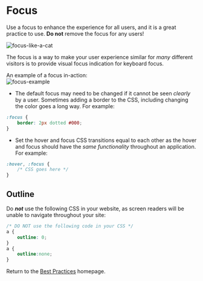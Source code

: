 # Focus

Use a focus to enhance the experience for all users, and it is a great practice to use. **Do not** remove the focus for any users!

![focus-like-a-cat](http://scienceinseconds.com/cmsFiles/pageImages/LolCatRenderer-20.jpg)

The focus is a way to make your user experience similar for *many* different visitors is to provide visual focus indication for keyboard focus.

An example of a focus in-action:  
![focus-example](http://bitsofco.de/img/blog/15/2.1.1.gif)

* The default focus may need to be changed if it cannot be seen *clearly* by a user. Sometimes adding a border to the CSS, including changing the color goes a long way. For example:  
```css
:focus {
	border: 2px dotted #000;
}
```
* Set the hover and focus CSS transitions equal to each other as the hover and focus should have the *same functionality* throughout an application. For example:
```css
:hover, :focus {
	/* CSS goes here */
}
```

## Outline
Do **_not_** use the following CSS in your website, as screen readers will be unable to navigate throughout your site:

```css
/* DO NOT use the following code in your CSS */
a {
	outline: 0;
}
a {
	outline:none;
}
```

Return to the [Best Practices](../BestPractices.md) homepage.
